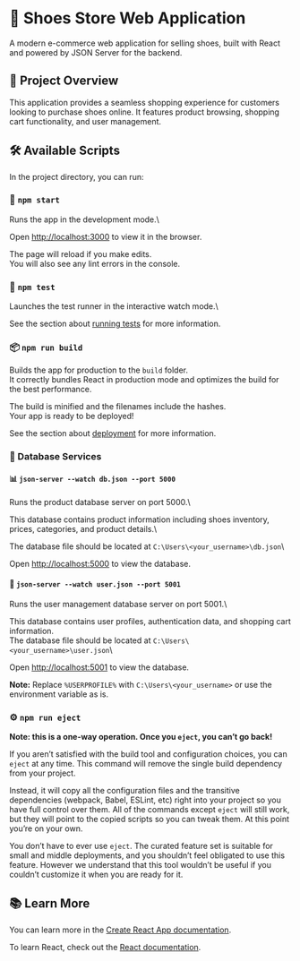 # 👟 Shoes Store Web Application

A modern e-commerce web application for selling shoes, built with React and powered by JSON Server for the backend.

## 🎯 Project Overview

This application provides a seamless shopping experience for customers looking to purchase shoes online. It features product browsing, shopping cart functionality, and user management.

## 🛠️ Available Scripts

In the project directory, you can run:

### 🚀 `npm start`

Runs the app in the development mode.\

Open [http://localhost:3000](http://localhost:3000) to view it in the browser.

The page will reload if you make edits.\
You will also see any lint errors in the console.

### 🧪 `npm test`

Launches the test runner in the interactive watch mode.\

See the section about [running tests](https://facebook.github.io/create-react-app/docs/running-tests) for more information.

### 📦 `npm run build`

Builds the app for production to the `build` folder.\
It correctly bundles React in production mode and optimizes the build for the best performance.

The build is minified and the filenames include the hashes.\
Your app is ready to be deployed!

See the section about [deployment](https://facebook.github.io/create-react-app/docs/deployment) for more information.

### 💾 Database Services

#### 📊 `json-server --watch db.json --port 5000`

Runs the product database server on port 5000.\

This database contains product information including shoes inventory, prices, categories, and product details.\

The database file should be located at `C:\Users\<your_username>\db.json`\

Open [http://localhost:5000](http://localhost:5000) to view the database.

#### 👥 `json-server --watch user.json --port 5001`

Runs the user management database server on port 5001.\

This database contains user profiles, authentication data, and shopping cart information.\
The database file should be located at `C:\Users\<your_username>\user.json`\

Open [http://localhost:5001](http://localhost:5001) to view the database.

**Note:** Replace `%USERPROFILE%` with `C:\Users\<your_username>` or use the environment variable as is.

### ⚙️ `npm run eject`

**Note: this is a one-way operation. Once you `eject`, you can’t go back!**

If you aren’t satisfied with the build tool and configuration choices, you can `eject` at any time. This command will remove the single build dependency from your project.

Instead, it will copy all the configuration files and the transitive dependencies (webpack, Babel, ESLint, etc) right into your project so you have full control over them. All of the commands except `eject` will still work, but they will point to the copied scripts so you can tweak them. At this point you’re on your own.

You don’t have to ever use `eject`. The curated feature set is suitable for small and middle deployments, and you shouldn’t feel obligated to use this feature. However we understand that this tool wouldn’t be useful if you couldn’t customize it when you are ready for it.

## 📚 Learn More

You can learn more in the [Create React App documentation](https://facebook.github.io/create-react-app/docs/getting-started).

To learn React, check out the [React documentation](https://reactjs.org/).
